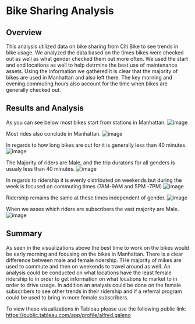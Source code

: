 # Bike Sharing Analysis


## Overview
This analysis utilized data on bike sharing from Citi Bike to see trends in bike usage. We analyzed the data based on the times bikes were checked out as well as what gender checked them out
more often. We used the start and end locations as well to help detrmine the best use of maintenance assets. Using the information we gathered it is clear that the majority of bikes are used in Manhattan
and also left there. The key morning and evening commuting hours also account for the time when bikes are generally checked out.

## Results and Analysis

As you can see below most bikes start from stations in Manhattan.
![image](https://user-images.githubusercontent.com/91395269/158083489-b578f057-f440-4bcc-8e9c-2afec28ef325.png)




Most rides also conclude in Manhattan.
![image](https://user-images.githubusercontent.com/91395269/158083532-a8bb2d83-729b-4ec9-91f3-6016e00ceadd.png)




In regards to how long bikes are out for it is generally less than 40 minutes.
![image](https://user-images.githubusercontent.com/91395269/158083572-dcd4e356-d65a-4211-8932-da19a0a753ca.png)




The Majority of riders are Male, and the trip duratons for all genders is usualy less than 40 minutes.
![image](https://user-images.githubusercontent.com/91395269/158083642-6ffa8fbc-2112-4846-9ea5-8a1d19396e95.png)




In regards to ridership it is evenly distributed on weekends but during the week is focused on commuting times (7AM-9AM and 5PM -7PM)
![image](https://user-images.githubusercontent.com/91395269/158083747-fbef7ca9-bf45-4be5-9904-564d9f80a9aa.png)




Ridership remains the same at these times independent of gender.
![image](https://user-images.githubusercontent.com/91395269/158083787-918c9150-5b24-4df4-9e50-21f74c729396.png)




When we asses which riders are subscribers the vast majority are Male.
![image](https://user-images.githubusercontent.com/91395269/158083834-c4f77327-a5c7-4788-af7c-779570d7ea9f.png)





## Summary

As seen in the visualizations above the best time to work on the bikes would be early morning and focusing on the bikes in Manhattan. There is a clear difference between male and female ridership. THe majority of mikes are used to commute and then on weekends to travel around as well. An analysis could be conducted on what locations have the least female ridership to in order to get information on what locations to market to in order to drive usage. In addition an analysis could be done on the female subscribers to see other trends in their ridership and if a referral program could be used to bring in more female subscribers.


To view these visualizations in Tableau please use the following public link: https://public.tableau.com/app/profile/alfred.galeno
